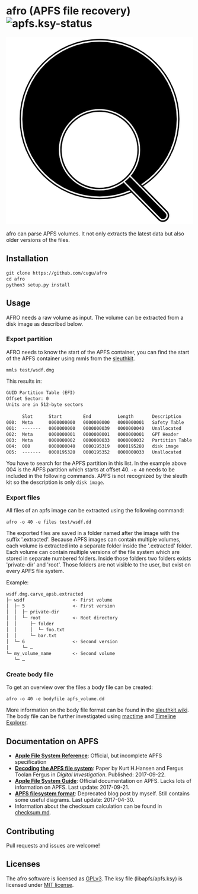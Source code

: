 # afro (APFS file recovery) ![apfs.ksy-status](https://cugu.eu/file-watcher/?url=https://raw.githubusercontent.com/cugu/apfs.ksy/master/apfs.ksy&md5=dd07549e87b5c3bdf3dcafed29a5aff1&name=apfs.ksy)

![afro logo](logo/afro.png)

afro can parse APFS volumes. It not only extracts the latest data but also older versions of the files.

## Installation

    git clone https://github.com/cugu/afro
    cd afro
    python3 setup.py install

## Usage

AFRO needs a raw volume as input. The volume can be extracted from a disk image as described below.

### Export partition

AFRO needs to know the start of the APFS container, you can find the start of the APFS container using mmls from the [sleuthkit](https://github.com/sleuthkit/sleuthkit).

    mmls test/wsdf.dmg

This results in:

```
GUID Partition Table (EFI)
Offset Sector: 0
Units are in 512-byte sectors

      Slot      Start        End          Length       Description
000:  Meta      0000000000   0000000000   0000000001   Safety Table
001:  -------   0000000000   0000000039   0000000040   Unallocated
002:  Meta      0000000001   0000000001   0000000001   GPT Header
003:  Meta      0000000002   0000000033   0000000032   Partition Table
004:  000       0000000040   0000195319   0000195280   disk image
005:  -------   0000195320   0000195352   0000000033   Unallocated
```

You have to search for the APFS partition in this list. In the example above 004 is the APFS partition which starts at offset 40. `-o 40` needs to be included in the following commands. APFS is not recognized by the sleuth kit so the description is only `disk image`.

### Export files

All files of an apfs image can be extracted using the following command:

    afro -o 40 -e files test/wsdf.dd

The exported files are saved in a folder named after the image with the suffix '.extracted'. Because APFS images can contain multiple volumes, each volume is extracted into a separate folder inside the '.extracted' folder. Each volume can contain multiple versions of the file system which are stored in separate numbered folders. Inside those folders two folders exists 'private-dir' and 'root'. Those folders are not visible to the user, but exist on every APFS file system.

Example:

    wsdf.dmg.carve_apsb.extracted
    ├─ wsdf                  <- First volume
    │  ├─ 5                  <- First version
    │  │  ├─ private-dir
    │  │  └─ root            <- Root directory
    │  │     ├─ folder
    │  │     │  └─ foo.txt
    │  │     └─ bar.txt
    │  └─ 6                  <- Second version
    │     └─ …
    └─ my_volume_name        <- Second volume
       └─ …

### Create body file

To get an overview over the files a body file can be created:

    afro -o 40 -e bodyfile apfs_volume.dd

More information on the body file format can be found in the [sleuthkit wiki](https://wiki.sleuthkit.org/index.php?title=Body_file). The body file can be further investigated using [mactime](https://wiki.sleuthkit.org/index.php?title=Mactime) and [Timeline Explorer](https://ericzimmerman.github.io/).


## Documentation on APFS

 - [**Apple File System Reference**](https://developer.apple.com/support/apple-file-system/Apple-File-System-Reference.pdf): Official, but incomplete APFS specification
 - [**Decoding the APFS file system**](http://www.sciencedirect.com/science/article/pii/S1742287617301408): Paper by Kurt H.Hansen and Fergus Toolan Fergus in _Digital Investigation_. Published: 2017-09-22.
 - [**Apple File System Guide**](https://developer.apple.com/library/content/documentation/FileManagement/Conceptual/APFS_Guide/Introduction/Introduction.html): Official documentation on APFS. Lacks lots of information on APFS. Last update: 2017-09-21.
 - [**APFS filesystem format**](https://blog.cugu.eu/post/apfs/): Deprecated blog post by myself. Still contains some useful diagrams. Last update: 2017-04-30.
 - Information about the checksum calculation can be found in [checksum.md](docs/checksum.md).


## Contributing
Pull requests and issues are welcome!

## Licenses
The afro software is licensed as [GPLv3](licences/gpl-3.0.txt).
The ksy file (libapfs/apfs.ksy) is licensed under [MIT license](licences/mit.txt).

